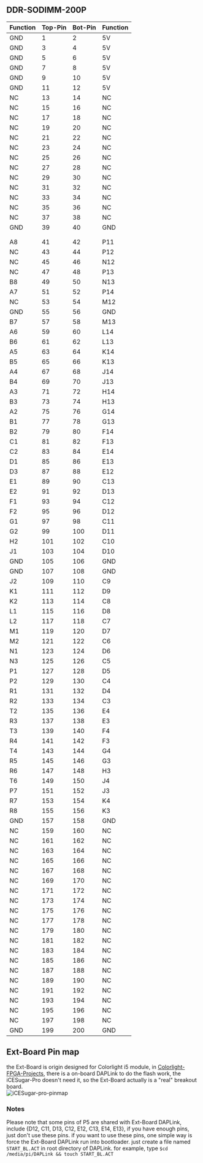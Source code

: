 ## DDR-SODIMM-200P
| Function | Top-Pin | Bot-Pin | Function |
|----------|---------|---------|----------|
|   GND    |    1    |    2    |   5V     |
|   GND    |    3    |    4    |   5V     |
|   GND    |    5    |    6    |   5V     |
|   GND    |    7    |    8    |   5V     |
|   GND    |    9    |    10   |   5V     |
|   GND    |    11   |    12   |   5V     |
|   NC     |    13   |    14   |   NC     |
|   NC     |    15   |    16   |   NC     |
|   NC     |    17   |    18   |   NC     |
|   NC     |    19   |    20   |   NC     |
|   NC     |    21   |    22   |   NC     |
|   NC     |    23   |    24   |   NC     |
|   NC     |    25   |    26   |   NC     |
|   NC     |    27   |    28   |   NC     |
|   NC     |    29   |    30   |   NC     |
|   NC     |    31   |    32   |   NC     |
|   NC     |    33   |    34   |   NC     |
|   NC     |    35   |    36   |   NC     |
|   NC     |    37   |    38   |   NC     |
|   GND    |    39   |    40   |   GND    |
|          |         |         |          |
|          |         |         |          |
|   A8     |    41   |    42   |   P11    |
|   NC     |    43   |    44   |   P12    |
|   NC     |    45   |    46   |   N12    |
|   NC     |    47   |    48   |   P13    |
|   B8     |    49   |    50   |   N13    |
|   A7     |    51   |    52   |   P14    |
|   NC     |    53   |    54   |   M12    |
|   GND    |    55   |    56   |   GND    |
|   B7     |    57   |    58   |   M13    |
|   A6     |    59   |    60   |   L14    |
|   B6     |    61   |    62   |   L13    |
|   A5     |    63   |    64   |   K14    |
|   B5     |    65   |    66   |   K13    |
|   A4     |    67   |    68   |   J14    |
|   B4     |    69   |    70   |   J13    |
|   A3     |    71   |    72   |   H14    |
|   B3     |    73   |    74   |   H13    |
|   A2     |    75   |    76   |   G14    |
|   B1     |    77   |    78   |   G13    |
|   B2     |    79   |    80   |   F14    |
|   C1     |    81   |    82   |   F13    |
|   C2     |    83   |    84   |   E14    |
|   D1     |    85   |    86   |   E13    |
|   D3     |    87   |    88   |   E12    |
|   E1     |    89   |    90   |   C13    |
|   E2     |    91   |    92   |   D13    |
|   F1     |    93   |    94   |   C12    |
|   F2     |    95   |    96   |   D12    |
|   G1     |    97   |    98   |   C11    |
|   G2     |    99   |    100  |   D11    |
|   H2     |    101  |    102  |   C10    |
|   J1     |    103  |    104  |   D10    |
|   GND    |    105  |    106  |   GND    |
|   GND    |    107  |    108  |   GND    |
|   J2     |    109  |    110  |   C9     |
|   K1     |    111  |    112  |   D9     |
|   K2     |    113  |    114  |   C8     |
|   L1     |    115  |    116  |   D8     |
|   L2     |    117  |    118  |   C7     |
|   M1     |    119  |    120  |   D7     |
|   M2     |    121  |    122  |   C6     |
|   N1     |    123  |    124  |   D6     |
|   N3     |    125  |    126  |   C5     |
|   P1     |    127  |    128  |   D5     |
|   P2     |    129  |    130  |   C4     |
|   R1     |    131  |    132  |   D4     |
|   R2     |    133  |    134  |   C3     |
|   T2     |    135  |    136  |   E4     |
|   R3     |    137  |    138  |   E3     |
|   T3     |    139  |    140  |   F4     |
|   R4     |    141  |    142  |   F3     |
|   T4     |    143  |    144  |   G4     |
|   R5     |    145  |    146  |   G3     |
|   R6     |    147  |    148  |   H3     |
|   T6     |    149  |    150  |   J4     |
|   P7     |    151  |    152  |   J3     |
|   R7     |    153  |    154  |   K4     |
|   R8     |    155  |    156  |   K3     |
|   GND    |    157  |    158  |   GND    |
|   NC     |    159  |    160  |   NC     |
|   NC     |    161  |    162  |   NC     |
|   NC     |    163  |    164  |   NC     |
|   NC     |    165  |    166  |   NC     |
|   NC     |    167  |    168  |   NC     |
|   NC     |    169  |    170  |   NC     |
|   NC     |    171  |    172  |   NC     |
|   NC     |    173  |    174  |   NC     |
|   NC     |    175  |    176  |   NC     |
|   NC     |    177  |    178  |   NC     |
|   NC     |    179  |    180  |   NC     |
|   NC     |    181  |    182  |   NC     |
|   NC     |    183  |    184  |   NC     |
|   NC     |    185  |    186  |   NC     |
|   NC     |    187  |    188  |   NC     |
|   NC     |    189  |    190  |   NC     |
|   NC     |    191  |    192  |   NC     |
|   NC     |    193  |    194  |   NC     |
|   NC     |    195  |    196  |   NC     |
|   NC     |    197  |    198  |   NC     |
|   GND    |    199  |    200  |   GND    |

## Ext-Board Pin map
the Ext-Board is origin designed for Colorlight i5 module, in [Colorlight-FPGA-Projects](https://github.com/wuxx/Colorlight-FPGA-Projects), there is a on-board DAPLink to do the flash work, the iCESugar-Pro doesn't need it, so the Ext-Board actually is a "real" breakout board.  
![iCESugar-pro-pinmap](https://github.com/wuxx/icesugar-pro/blob/master/doc/iCESugar-pro-pinmap.png)

### Notes
Please note that some pins of P5 are shared with Ext-Board DAPLink, include {D12, C11, D13, C12, E12, C13, E14, E13}, if you have enough pins, just don't use these pins. if you want to use these pins, one simple way is force the Ext-Board DAPLink run into bootloader. just create a file named `START_BL.ACT` in root directory of DAPLink. for example, type `$cd /media/pi/DAPLink && touch START_BL.ACT`
